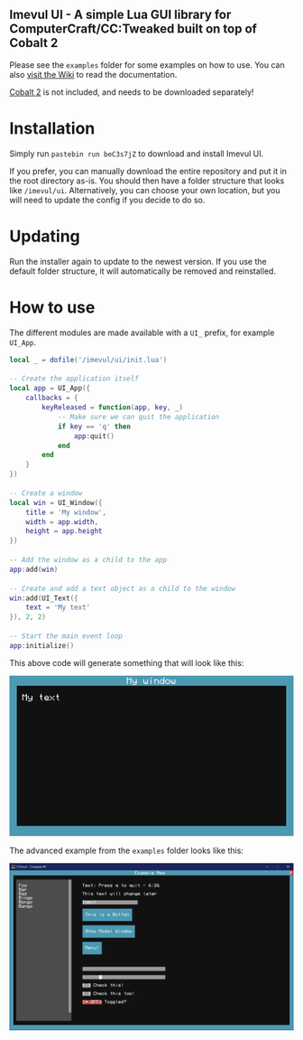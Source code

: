 ## Imevul UI - A simple Lua GUI library for ComputerCraft/CC:Tweaked built on top of Cobalt 2

Please see the `examples` folder for some examples on how to use. You can also [visit the Wiki](https://github.com/imevul/imevul-ui/wiki) to read the documentation.

[Cobalt 2](https://github.com/ebernerd/cobalt-2) is not included, and needs to be downloaded separately!

# Installation

Simply run `pastebin run beC3s7jZ` to download and install Imevul UI.

If you prefer, you can manually download the entire repository and put it in the root directory as-is. You should then have a folder structure that looks like `/imevul/ui`.
Alternatively, you can choose your own location, but you will need to update the config if you decide to do so.

# Updating
Run the installer again to update to the newest version. If you use the default folder structure,
it will automatically be removed and reinstalled.

# How to use

The different modules are made available with a `UI_` prefix, for example `UI_App`.

```Lua
local _ = dofile('/imevul/ui/init.lua')

-- Create the application itself
local app = UI_App({
	callbacks = {
		keyReleased = function(app, key, _)
			-- Make sure we can quit the application
			if key == 'q' then
				app:quit()
			end
		end
	}
})

-- Create a window
local win = UI_Window({
	title = 'My window',
	width = app.width,
	height = app.height
})

-- Add the window as a child to the app
app:add(win)

-- Create and add a text object as a child to the window
win:add(UI_Text({
	text = 'My text'
}), 2, 2)

-- Start the main event loop
app:initialize()
```

This above code will generate something that will look like this:

![img.png](img.png)

The advanced example from the `examples` folder looks like this:

![img2.png](img2.png)
